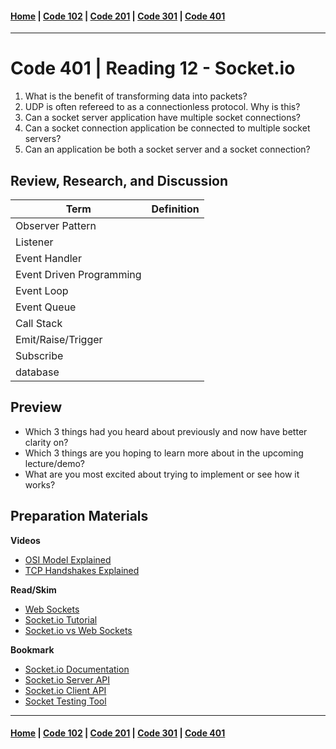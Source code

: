 #### [Home](../README.md) | [Code 102](../102main.md) | [Code 201](../201main.md) | [Code 301](../301main.md) | [Code 401](../401main.md)

---

# Code 401 | Reading 12 - Socket.io

1. What is the benefit of transforming data into packets?
2. UDP is often refereed to as a connectionless protocol. Why is this?
3. Can a socket server application have multiple socket connections?
4. Can a socket connection application be connected to multiple socket servers?
5. Can an application be both a socket server and a socket connection?

## Review, Research, and Discussion

| Term                     | Definition |
| ------------------------ | ---------- |
| Observer Pattern         |
| Listener                 |
| Event Handler            |
| Event Driven Programming |
| Event Loop               |
| Event Queue              |
| Call Stack               |
| Emit/Raise/Trigger       |
| Subscribe                |
| database                 |

## Preview

-   Which 3 things had you heard about previously and now have better clarity on?
-   Which 3 things are you hoping to learn more about in the upcoming lecture/demo?
-   What are you most excited about trying to implement or see how it works?

## Preparation Materials

**Videos**

-   [OSI Model Explained](https://www.youtube.com/watch?v=vv4y_uOneC0)
-   [TCP Handshakes Explained](https://www.youtube.com/watch?v=xMtP5ZB3wSk)

**Read/Skim**

-   [Web Sockets](https://en.wikipedia.org/wiki/WebSocket)
-   [Socket.io Tutorial](https://www.tutorialspoint.com/socket.io/)
-   [Socket.io vs Web Sockets](https://www.educba.com/websocket-vs-socket-io/)

**Bookmark**

-   [Socket.io Documentation](https://socket.io/docs/)
-   [Socket.io Server API](https://socket.io/docs/server-api)
-   [Socket.io Client API](https://socket.io/docs/client-api)
-   [Socket Testing Tool](https://amritb.github.io/socketio-client-tool/)

---

#### [Home](../README.md) | [Code 102](../102main.md) | [Code 201](../201main.md) | [Code 301](../301main.md) | [Code 401](../401main.md)
